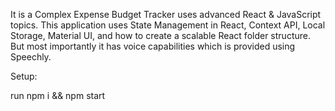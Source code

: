 

It is a Complex Expense Budget Tracker uses advanced React & JavaScript topics. This application uses State Management in React, Context API, Local Storage, Material UI, and how to create a scalable React folder structure. But most importantly it has voice capabilities which is provided using Speechly.

Setup:

run npm i && npm start

